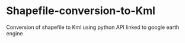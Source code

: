 # Shapefile-conversion-to-Kml

Conversion of shapefile to Kml using python API linked to google earth engine
